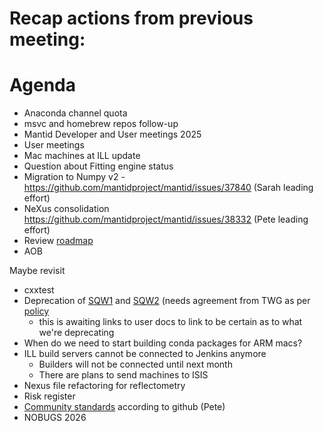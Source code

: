 # Recap actions from previous meeting:

# Agenda
- Anaconda channel quota
- msvc and homebrew repos follow-up
- Mantid Developer and User meetings 2025
- User meetings
- Mac machines at ILL update
- Question about Fitting engine status
- Migration to Numpy v2 - https://github.com/mantidproject/mantid/issues/37840 (Sarah leading effort)
- NeXus consolidation https://github.com/mantidproject/mantid/issues/38332 (Pete leading effort)
- Review [roadmap](https://github.com/orgs/mantidproject/projects/47/views/1)
- AOB

Maybe revisit
- cxxtest
- Deprecation of [SQW1](https://docs.mantidproject.org/nightly/algorithms/SofQWCentre-v1.html) and [SQW2](https://docs.mantidproject.org/nightly/algorithms/SofQWPolygon-v1.html) (needs agreement from TWG as per [policy](https://docs.mantidproject.org/nightly/deprecation.html)
  - this is awaiting links to user docs to link to be certain as to what we're deprecating
- When do we need to start building conda packages for ARM macs?
- ILL build servers cannot be connected to Jenkins anymore
  - Builders will not be connected until next month
  - There are plans to send machines to ISIS
- Nexus file refactoring for reflectometry
- Risk register
- [Community standards](https://github.com/mantidproject/mantid/community) according to github (Pete)
- NOBUGS 2026
